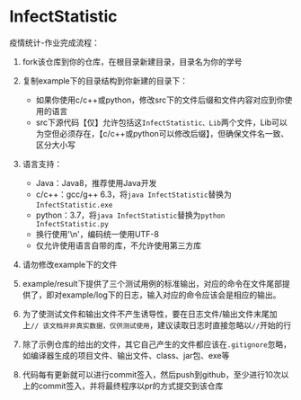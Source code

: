 ﻿# InfectStatistic
疫情统计-作业完成流程：


1. fork该仓库到你的仓库，在根目录新建目录，目录名为你的学号

2. 复制example下的目录结构到你新建的目录下：
    - 如果你使用c/c++或python，修改src下的文件后缀和文件内容对应到你使用的语言
    - src下源代码【仅】允许包括这`InfectStatistic、Lib`两个文件，Lib可以为空但必须存在，【c/c++或python可以修改后缀】，但确保文件名一致、区分大小写

3. 语言支持：
    - Java：Java8，推荐使用Java开发
    - c/c++：gcc/g++ 6.3，将`java InfectStatistic`替换为`InfectStatistic.exe`
    - python：3.7，将`java InfectStatistic`替换为`python InfectStatistic.py`
    - 换行使用'\n'，编码统一使用UTF-8
    - 仅允许使用语言自带的库，不允许使用第三方库

4. 请勿修改example下的文件

5. example/result下提供了三个测试用例的标准输出，对应的命令在文件尾部提供了，即对example/log下的日志，输入对应的命令应该会是相应的输出。

6. 为了使测试文件和输出文件不产生诱导性，要在日志文件/输出文件末尾加上`// 该文档并非真实数据，仅供测试使用`，建议读取日志时直接忽略以`//`开始的行

7. 除了示例仓库的给出的文件，其它自己产生的文件都应该在`.gitignore`忽略，如编译器生成的项目文件、输出文件、class、jar包、exe等

8. 代码每有更新就可以进行commit签入，然后push到github，至少进行10次以上的commit签入，并将最终程序以pr的方式提交到该仓库

